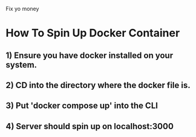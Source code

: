 Fix yo money

# How To Spin Up Docker Container

## 1) Ensure you have docker installed on your system.

## 2) CD into the directory where the docker file is.

## 3) Put 'docker compose up' into the CLI

## 4) Server should spin up on localhost:3000
